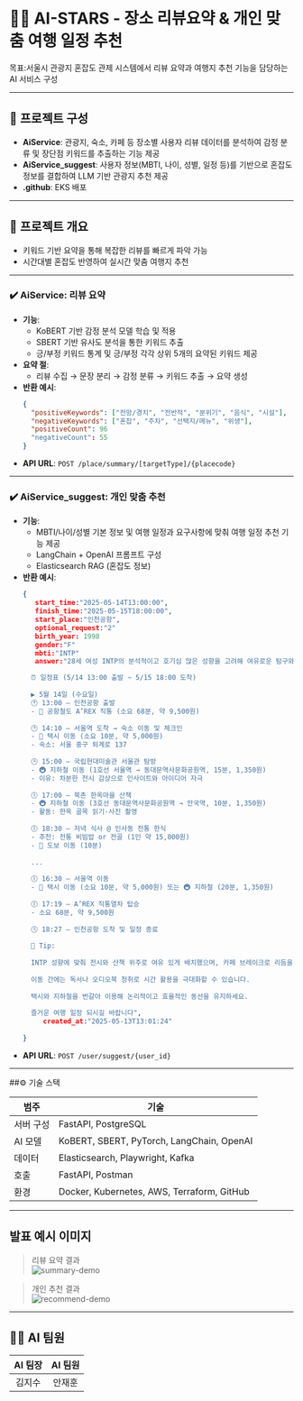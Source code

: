 # 🧑‍💻 AI-STARS - 장소 리뷰요약 & 개인 맞춤 여행 일정 추천

목표:서울시 관광지 혼잡도 관제 시스템에서 리뷰 요약과 여행지 추천 기능을 담당하는 AI 서비스 구성

---

## 🧩 프로젝트 구성

- **AiService**: 관광지, 숙소, 카페 등 장소별 사용자 리뷰 데이터를 분석하여 감정 분류 및 장단점 키워드를 추출하는 기능 제공
- **AiService_suggest**: 사용자 정보(MBTI, 나이, 성별, 일정 등)를 기반으로 혼잡도 정보를 결합하여 LLM 기반 관광지 추천 제공
- **.github**: EKS 배포

---

## 📌 프로젝트 개요

- 키워드 기반 요약을 통해 복잡한 리뷰를 빠르게 파악 가능
- 시간대별 혼잡도 반영하여 실시간 맞춤 여행지 추천

---
### ✔️ AiService: 리뷰 요약

- **기능**: 
  - KoBERT 기반 감정 분석 모델 학습 및 적용
  - SBERT 기반 유사도 분석을 통한 키워드 추출
  - 긍/부정 키워드 통계 및 긍/부정 각각 상위 5개의 요약된 키워드 제공
- **요약 절**:
  - 리뷰 수집 → 문장 분리 → 감정 분류 → 키워드 추출 → 요약 생성
- **반환 예시**:
  ```json
  {
    "positiveKeywords": ["전망/경치", "전반적", "분위기", "음식", "시설"],
    "negativeKeywords": ["혼잡", "주차", "선택지/메뉴", "위생"],
    "positiveCount": 96
    "negativeCount": 55
  }
  ```
- **API URL**: `POST /place/summary/[targetType]/{placecode}`

---

### ✔️ AiService_suggest: 개인 맞춤 추천

- **기능**:
  - MBTI/나이/성별 기본 정보 및 여행 일정과 요구사항에 맞춰 여행 일정 추천 기능 제공
  - LangChain + OpenAI 프롬프트 구성
  - Elasticsearch RAG (혼잡도 정보)
- **반환 예시**:
  ```json
  {
     start_time:"2025-05-14T13:00:00",
     finish_time:"2025-05-15T18:00:00",
     start_place:"인천공항",
     optional_request:"2"
     birth_year: 1998
     gender:"F"
     mbti:"INTP"
     answer:"28세 여성 INTP의 분석적이고 호기심 많은 성향을 고려해 여유로운 탐구와 깔끔한 동선으로 구성한 서울 예행 일정입니다.
  
    ⏰ 일정표 (5/14 13:00 출발 ~ 5/15 18:00 도착)
    
    ▶ 5월 14일 (수요일)
    🕐 13:00 – 인천공항 출발
    - 🚆 공항철도 A’REX 직통 (소요 68분, 약 9,500원)
    
    🕑 14:10 – 서울역 도착 → 숙소 이동 및 체크인
    - 🚕 택시 이동 (소요 10분, 약 5,000원)
    - 숙소: 서울 중구 퇴계로 137
    
    🕒 15:00 – 국립현대미술관 서울관 탐방
    - 🚇 지하철 이동 (1호선 서울역 → 동대문역사문화공원역, 15분, 1,350원)
    - 이유: 차분한 전시 감상으로 인사이트와 아이디어 자극
    
    🕔 17:00 – 북촌 한옥마을 산책
    - 🚇 지하철 이동 (3호선 동대문역사문화공원역 → 안국역, 10분, 1,350원)
    - 활동: 한옥 골목 읽기·사진 촬영
    
    🕕 18:30 – 저녁 식사 @ 인사동 전통 한식
    - 추천: 전통 비빔밥 or 전골 (1인 약 15,000원)
    - 🚶 도보 이동 (10분)
    
    ...
    
    🕕 16:30 – 서울역 이동
    - 🚕 택시 이동 (소요 10분, 약 5,000원) 또는 🚇 지하철 (20분, 1,350원)
    
    🕕 17:19 – A’REX 직통열차 탑승
    - 소요 68분, 약 9,500원
    
    🕓 18:27 – 인천공항 도착 및 일정 종료
    
    📌 Tip:
    
    INTP 성향에 맞춰 전시와 산책 위주로 여유 있게 배치했으며, 카페 브레이크로 리듬을 조절하세요.
    
    이동 간에는 독서나 오디오북 청취로 시간 활용을 극대화할 수 있습니다.
    
    택시와 지하철을 번갈아 이용해 논리적이고 효율적인 동선을 유지하세요.
    
    즐거운 여행 일정 되시길 바랍니다",
       created_at:"2025-05-13T13:01:24"
    
  }
  ```
- **API URL**: `POST /user/suggest/{user_id}`

---

##⚙️ 기술 스택

| 범주 | 기술 |
|--|--|
| 서버 구성 | FastAPI, PostgreSQL |
| AI 모델 | KoBERT, SBERT, PyTorch, LangChain, OpenAI |
| 데이터 | Elasticsearch, Playwright, Kafka |
| 호출 | FastAPI, Postman |
| 환경 | Docker, Kubernetes, AWS, Terraform, GitHub |

---


## 발표 예시 이미지

> 리뷰 요약 결과  
![summary-demo](images/summary_result.png)

> 개인 추천 결과  
![recommend-demo](images/recommend_result.png)

---

## 💁‍♂️ AI 팀원
|AI 팀장|AI 팀원|
|:---:|:---:|
|김지수|안재훈|
